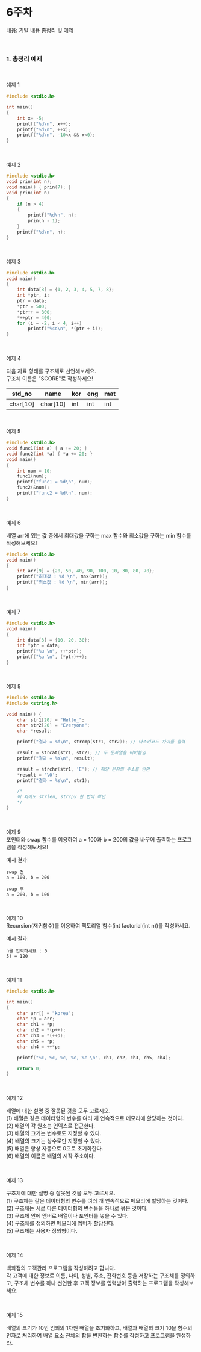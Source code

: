 # 6주차

내용: 기말 내용 총정리 및 예제

<br/>

### 1. 총정리 예제

<br/>

예제 1

```c
#include <stdio.h>

int main()
{
    int x= -5;
    printf("%d\n", x++);
    printf("%d\n", ++x);
    printf("%d\n", -10<x && x<0);
}
```  


<br/>

예제 2

```c
#include <stdio.h>
void prin(int n);
void main() { prin(7); }
void prin(int n)
{
	if (n > 4)
	{
		printf("%d\n", n);
		prin(n - 1);
	}
	printf("%d\n", n);
}
```  

<br/>

예제 3

```c
#include <stdio.h>
void main()
{
	int data[8] = {1, 2, 3, 4, 5, 7, 8};
	int *ptr, i;
	ptr = data;
	*ptr = 500;
	*ptr++ = 300;
	*++ptr = 400;
	for (i = -2; i < 4; i++)
		printf("%4d\n", *(ptr + i));
}
```  

<br/>


예제 4  

다음 자료 형태를 구조체로 선언해보세요.  
구조체 이름은 "SCORE"로 작성하세요!

|std_no|name|kor|eng|mat|
|--------|--------|---|---|---|
|char[10]|char[10]|int|int|int|

<br/>

예제 5

```c
#include <stdio.h>
void func1(int a) { a += 20; }
void func2(int *a) { *a += 20; }
void main()
{
	int num = 10;
	func1(num);
	printf("func1 = %d\n", num);
	func2(&num);
	printf("func2 = %d\n", num);
}
```

<br/>

예제 6  

배열 arr에 있는 값 중에서 최대값을 구하는 max 함수와 최소값을 구하는 min 함수를 작성해보세요!
  
```c
#include <stdio.h>
void main()
{
	int arr[9] = {20, 50, 40, 90, 100, 10, 30, 80, 70};
	printf("최대값 : %d \n", max(arr));
	printf("최소값 : %d \n", min(arr));
}
```  

<br/>

예제 7  


```c
#include <stdio.h>
void main()
{
	int data[3] = {10, 20, 30};
	int *ptr = data;
	printf("%u \n", ++*ptr);
	printf("%u \n", (*ptr)++);
}
```

<br/>

예제 8  

```c
#include <stdio.h>
#include <string.h>

void main() {
    char str1[20] = "Hello_";
    char str2[20] = "Everyone";
    char *result;

    printf("결과 = %d\n", strcmp(str1, str2)); // 아스키코드 차이를 출력

    result = strcat(str1, str2); // 두 문자열을 이어붙임
    printf("결과 = %s\n", result);

    result = strchr(str1, 'E'); // 해당 문자의 주소를 반환
    *result = '\0';
    printf("결과 = %s\n", str1);

    /*
    이 외에도 strlen, strcpy 한 번씩 확인
    */
}
```


<br/>

예제 9  
포인터와 swap 함수를 이용하여 a = 100과 b = 200의 값을 바꾸어 출력하는 프로그램을 작성해보세요!

예시 결과
```
swap 전
a = 100, b = 200

swap 후
a = 200, b = 100
```

<br/>

예제 10  
Recursion(재귀함수)를 이용하여 팩토리얼 함수(int factorial(int n))를 작성하세요.

예시 결과
```
n을 입력하세요 : 5
5! = 120
```


<br/>

예제 11

```c
#include <stdio.h>

int main()
{
	char arr[] = "korea";
	char *p = arr;
	char ch1 = *p;
	char ch2 = *(p++);
	char ch3 = *(++p);
	char ch5 = *p;
	char ch4 = ++*p;

	printf("%c, %c, %c, %c, %c \n", ch1, ch2, ch3, ch5, ch4);

	return 0;
}
```

<br/>

예제 12

배열에 대한 설명 중 잘못된 것을 모두 고르시오.  
(1) 배열은 같은 데이터형의 변수를 여러 개 연속적으로 메모리에 할당하는 것이다.  
(2) 배열의 각 원소는 인덱스로 접근한다.  
(3) 배열의 크기는 변수로도 지정할 수 있다.  
(4) 배열의 크기는 상수로만 지정할 수 있다.  
(5) 배열은 항상 자동으로 0으로 초기화한다.  
(6) 배열의 이름은 배열의 시작 주소이다.  



<br/>

예제 13  

구조체에 대한 설명 중 잘못된 것을 모두 고르시오.  
(1) 구조체는 같은 데이터형의 변수를 여러 개 연속적으로 메모리에 할당하는 것이다.  
(2) 구조체는 서로 다른 데이터형의 변수들을 하나로 묶은 것이다.  
(3) 구조체 안에 멤버로 배열이나 포인터를 넣을 수 있다.  
(4) 구조체를 정의하면 메모리에 멤버가 할당된다.  
(5) 구조체는 사용자 정의형이다.  



<br/>

예제 14  

백화점의 고객관리 프로그램을 작성하려고 합니다.  
각 고객에 대한 정보로 이름, 나이, 성별, 주소, 전화번호 등을 저장하는 구조체를 정의하고, 구조체 변수를 하나 선언한 후 고객 정보를 입력받아 출력하는 프로그램을 작성해보세요.

<br/>

예제 15  

배열의 크기가 10인 임의의 1차원 배열을 초기화하고, 배열과 배열의 크기 10을 함수의 인자로 처리하여 배열 요소 전체의 합을 변환하는 함수를 작성하고 프로그램을 완성하라.
